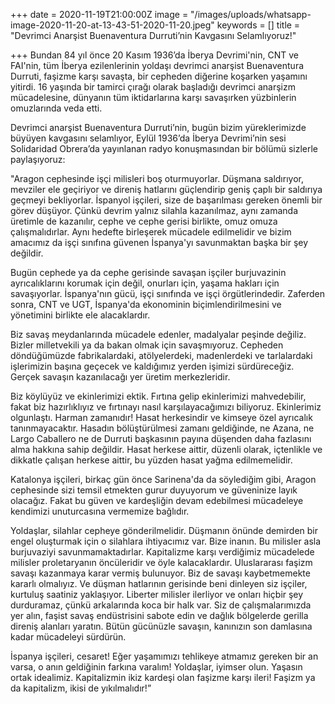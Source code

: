 +++
date = 2020-11-19T21:00:00Z
image = "/images/uploads/whatsapp-image-2020-11-20-at-13-43-51-2020-11-20.jpeg"
keywords = []
title = "Devrimci Anarşist Buenaventura Durruti’nin Kavgasını Selamlıyoruz!"

+++
Bundan 84 yıl önce 20 Kasım 1936’da İberya Devrimi'nin, CNT ve FAI'nin, tüm İberya ezilenlerinin yoldaşı devrimci anarşist Buenaventura Durruti, faşizme karşı savaşta, bir cepheden diğerine koşarken yaşamını yitirdi. 16 yaşında bir tamirci çırağı olarak başladığı devrimci anarşizm mücadelesine, dünyanın tüm iktidarlarına karşı savaşırken yüzbinlerin omuzlarında veda etti.

Devrimci anarşist Buenaventura Durruti’nin, bugün bizim yüreklerimizde büyüyen kavgasını selamlıyor, Eylül 1936’da İberya Devrimi’nin sesi Solidaridad Obrera’da yayınlanan radyo konuşmasından bir bölümü sizlerle paylaşıyoruz:

"Aragon cephesinde işçi milisleri boş oturmuyorlar. Düşmana saldırıyor, mevziler ele geçiriyor ve direniş hatlarını güçlendirip geniş çaplı bir saldırıya geçmeyi bekliyorlar. İspanyol işçileri, size de başarılması gereken önemli bir görev düşüyor. Çünkü devrim yalnız silahla kazanılmaz, aynı zamanda üretimle de kazanılır, cephe ve cephe gerisi birlikte, omuz omuza çalışmalıdırlar. Aynı hedefte birleşerek mücadele edilmelidir ve bizim amacımız da işçi sınıfına güvenen İspanya'yı savunmaktan başka bir şey değildir.

Bugün cephede ya da cephe gerisinde savaşan işçiler burjuvazinin ayrıcalıklarını korumak için değil, onurları için, yaşama hakları için savaşıyorlar. İspanya'nın gücü, işçi sınıfında ve işçi örgütlerindedir. Zaferden sonra, CNT ve UGT, İspanya'da ekonominin biçimlendirilmesini ve yönetimini birlikte ele alacaklardır.

Biz savaş meydanlarında mücadele edenler, madalyalar peşinde değiliz. Bizler milletvekili ya da bakan olmak için savaşmıyoruz. Cepheden döndüğümüzde fabrikalardaki, atölyelerdeki, madenlerdeki ve tarlalardaki işlerimizin başına geçecek ve kaldığımız yerden işimizi sürdüreceğiz. Gerçek savaşın kazanılacağı yer üretim merkezleridir.

Biz köylüyüz ve ekinlerimizi ektik. Fırtına gelip ekinlerimizi mahvedebilir, fakat biz hazırlıklıyız ve fırtınayı nasıl karşılayacağımızı biliyoruz. Ekinlerimiz olgunlaştı. Harman zamanıdır! Hasat herkesindir ve kimseye özel ayrıcalık tanınmayacaktır. Hasadın bölüştürülmesi zamanı geldiğinde, ne Azana, ne Largo Caballero ne de Durruti başkasının payına düşenden daha fazlasını alma hakkına sahip değildir. Hasat herkese aittir, düzenli olarak, içtenlikle ve dikkatle çalışan herkese aittir, bu yüzden hasat yağma edilmemelidir.

Katalonya işçileri, birkaç gün önce Sarinena'da da söylediğim gibi, Aragon cephesinde sizi temsil etmekten gurur duyuyorum ve güveninize layık olacağız. Fakat bu güven ve kardeşliğin devam edebilmesi mücadeleye kendimizi unuturcasına vermemize bağlıdır.

Yoldaşlar, silahlar cepheye gönderilmelidir. Düşmanın önünde demirden bir engel oluşturmak için o silahlara ihtiyacımız var. Bize inanın. Bu milisler asla burjuvaziyi savunmamaktadırlar. Kapitalizme karşı verdiğimiz mücadelede milisler proletaryanın öncüleridir ve öyle kalacaklardır. Uluslararası faşizm savaşı kazanmaya karar vermiş bulunuyor. Biz de savaşı kaybetmemekte kararlı olmalıyız. Ve düşman hatlarının gerisinde beni dinleyen siz işçiler, kurtuluş saatiniz yaklaşıyor. Liberter milisler ilerliyor ve onları hiçbir şey durduramaz, çünkü arkalarında koca bir halk var. Siz de çalışmalarımızda yer alın, faşist savaş endüstrisini sabote edin ve dağlık bölgelerde gerilla direniş alanları yaratın. Bütün gücünüzle savaşın, kanınızın son damlasına kadar mücadeleyi sürdürün.

İspanya işçileri, cesaret! Eğer yaşamımızı tehlikeye atmamız gereken bir an varsa, o anın geldiğinin farkına varalım! Yoldaşlar, iyimser olun. Yaşasın ortak idealimiz. Kapitalizmin ikiz kardeşi olan faşizme karşı ileri! Faşizm ya da kapitalizm, ikisi de yıkılmalıdır!”